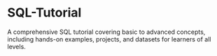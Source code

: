 # SQL-Tutorial
A comprehensive SQL tutorial covering basic to advanced concepts, including hands-on examples, projects, and datasets for learners of all levels.
